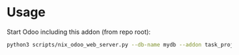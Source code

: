 # Usage

Start Odoo including this addon (from repo root):

```bash
python3 scripts/nix_odoo_web_server.py --db-name mydb --addon task_project_status
```
